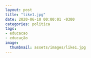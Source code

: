 ```yaml
---
layout: post
title: "like1.jpg"
date: 2020-06-10 00:00:01 -0300
categories: politica
tags:
- educacao
- educação
image: 
  thumbnail: assets/images/like1.jpg
---
```

